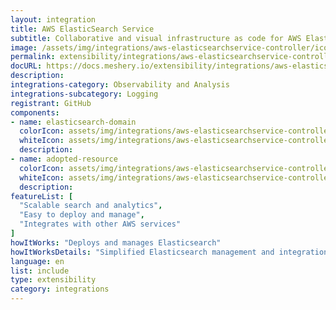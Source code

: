 ```yaml
---
layout: integration
title: AWS ElasticSearch Service
subtitle: Collaborative and visual infrastructure as code for AWS ElasticSearch Service
image: /assets/img/integrations/aws-elasticsearchservice-controller/icons/color/aws-elasticsearchservice-controller-color.svg
permalink: extensibility/integrations/aws-elasticsearchservice-controller
docURL: https://docs.meshery.io/extensibility/integrations/aws-elasticsearchservice-controller
description: 
integrations-category: Observability and Analysis
integrations-subcategory: Logging
registrant: GitHub
components: 
- name: elasticsearch-domain
  colorIcon: assets/img/integrations/aws-elasticsearchservice-controller/components/elasticsearch-domain/icons/color/elasticsearch-domain-color.svg
  whiteIcon: assets/img/integrations/aws-elasticsearchservice-controller/components/elasticsearch-domain/icons/white/elasticsearch-domain-white.svg
  description: 
- name: adopted-resource
  colorIcon: assets/img/integrations/aws-elasticsearchservice-controller/components/adopted-resource/icons/color/adopted-resource-color.svg
  whiteIcon: assets/img/integrations/aws-elasticsearchservice-controller/components/adopted-resource/icons/white/adopted-resource-white.svg
  description: 
featureList: [
  "Scalable search and analytics",
  "Easy to deploy and manage",
  "Integrates with other AWS services"
]
howItWorks: "Deploys and manages Elasticsearch"
howItWorksDetails: "Simplified Elasticsearch management and integration with AWS"
language: en
list: include
type: extensibility
category: integrations
---
```

